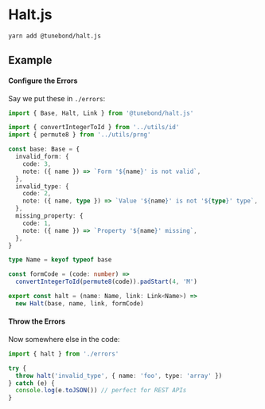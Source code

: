 # Halt.js

```
yarn add @tunebond/halt.js
```

## Example

#### Configure the Errors

Say we put these in `./errors`:

```ts
import { Base, Halt, Link } from '@tunebond/halt.js'

import { convertIntegerToId } from '../utils/id'
import { permute8 } from '../utils/prng'

const base: Base = {
  invalid_form: {
    code: 3,
    note: ({ name }) => `Form '${name}' is not valid`,
  },
  invalid_type: {
    code: 2,
    note: ({ name, type }) => `Value '${name}' is not '${type}' type`,
  },
  missing_property: {
    code: 1,
    note: ({ name }) => `Property '${name}' missing`,
  },
}

type Name = keyof typeof base

const formCode = (code: number) =>
  convertIntegerToId(permute8(code)).padStart(4, 'M')

export const halt = (name: Name, link: Link<Name>) =>
  new Halt(base, name, link, formCode)
```

#### Throw the Errors

Now somewhere else in the code:

```ts
import { halt } from './errors'

try {
  throw halt('invalid_type', { name: 'foo', type: 'array' })
} catch (e) {
  console.log(e.toJSON()) // perfect for REST APIs
}
```
